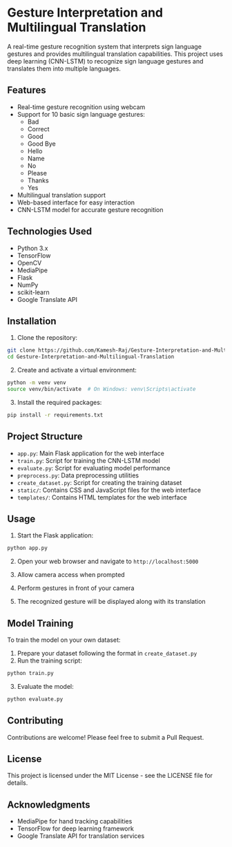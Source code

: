 # Gesture Interpretation and Multilingual Translation

A real-time gesture recognition system that interprets sign language gestures and provides multilingual translation capabilities. This project uses deep learning (CNN-LSTM) to recognize sign language gestures and translates them into multiple languages.

## Features

- Real-time gesture recognition using webcam
- Support for 10 basic sign language gestures:
  - Bad
  - Correct
  - Good
  - Good Bye
  - Hello
  - Name
  - No
  - Please
  - Thanks
  - Yes
- Multilingual translation support
- Web-based interface for easy interaction
- CNN-LSTM model for accurate gesture recognition

## Technologies Used

- Python 3.x
- TensorFlow
- OpenCV
- MediaPipe
- Flask
- NumPy
- scikit-learn
- Google Translate API

## Installation

1. Clone the repository:
```bash
git clone https://github.com/Kamesh-Raj/Gesture-Interpretation-and-Multilingual-Translation.git
cd Gesture-Interpretation-and-Multilingual-Translation
```

2. Create and activate a virtual environment:
```bash
python -m venv venv
source venv/bin/activate  # On Windows: venv\Scripts\activate
```

3. Install the required packages:
```bash
pip install -r requirements.txt
```

## Project Structure

- `app.py`: Main Flask application for the web interface
- `train.py`: Script for training the CNN-LSTM model
- `evaluate.py`: Script for evaluating model performance
- `preprocess.py`: Data preprocessing utilities
- `create_dataset.py`: Script for creating the training dataset
- `static/`: Contains CSS and JavaScript files for the web interface
- `templates/`: Contains HTML templates for the web interface

## Usage

1. Start the Flask application:
```bash
python app.py
```

2. Open your web browser and navigate to `http://localhost:5000`

3. Allow camera access when prompted

4. Perform gestures in front of your camera

5. The recognized gesture will be displayed along with its translation

## Model Training

To train the model on your own dataset:

1. Prepare your dataset following the format in `create_dataset.py`
2. Run the training script:
```bash
python train.py
```

3. Evaluate the model:
```bash
python evaluate.py
```

## Contributing

Contributions are welcome! Please feel free to submit a Pull Request.

## License

This project is licensed under the MIT License - see the LICENSE file for details.

## Acknowledgments

- MediaPipe for hand tracking capabilities
- TensorFlow for deep learning framework
- Google Translate API for translation services 